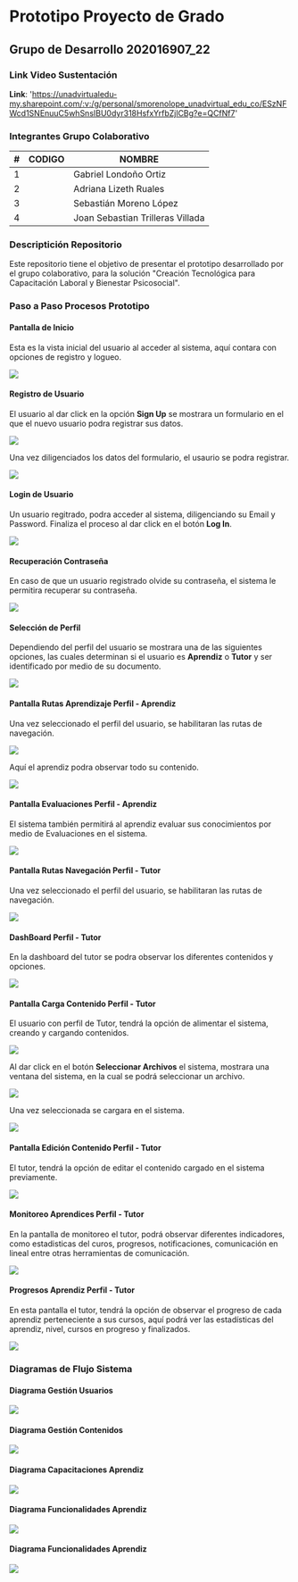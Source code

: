 # Prototipo Proyecto de Grado
## Grupo de Desarrollo 202016907_22


### Link Video Sustentación 

**Link**: 'https://unadvirtualedu-my.sharepoint.com/:v:/g/personal/smorenolope_unadvirtual_edu_co/ESzNFWcd1SNEnuuC5whSnsIBU0dyr318HsfxYrfbZjlCBg?e=QCfNf7'


### Integrantes Grupo Colaborativo
|#| CODIGO | NOMBRE |
| -----|-------|-------- |
|   1| | Gabriel Londoño Ortiz  |
|   2| | Adriana Lizeth Ruales  |
|   3| | Sebastián Moreno López |
|   4| | Joan Sebastian Trilleras Villada   |


### Descriptición Repositorio

Este repositorio tiene el objetivo de presentar el prototipo desarrollado por el grupo colaborativo, para la solución  "Creación Tecnológica para Capacitación Laboral y Bienestar Psicosocial".

### Paso a Paso Procesos Prototipo

#### Pantalla de Inicio

Esta es la vista inicial del usuario al acceder al sistema, aquí contara con opciones de registro y logueo.

![](assets/images/main_view.png)

#### Registro de Usuario

El usuario al dar click en la opción **Sign Up** se mostrara un formulario en el que el nuevo usuario podra registrar sus datos.

![](assets/images/register_view.png)

Una vez diligenciados los datos del formulario, el usaurio se podra registrar.

![](assets/images/alert_register_view.png)

#### Login de Usuario

Un usuario regitrado, podra acceder al sistema, diligenciando su Email y Password. Finaliza el proceso al dar click en el botón **Log In**.

![](assets/images/login_view.png)

#### Recuperación Contraseña

En caso de que un usuario registrado olvide su contraseña, el sistema le permitira recuperar su contraseña.

![](assets/images/recovery_pass_view.png)

#### Selección de Perfil

Dependiendo del perfil del usuario se mostrara una de las siguientes opciones, las cuales determinan si el usuario es **Aprendiz** o **Tutor** y ser identificado por medio de su documento.

![](assets/images/select_profile_view.png)

#### Pantalla Rutas Aprendizaje Perfil - Aprendiz

Una vez seleccionado el perfil del usuario, se habilitaran las rutas de navegación.

![](assets/images/student_navegation_routes_view.png)

Aquí el aprendiz podra observar todo su contenido.

![](assets/images/student_content_view.png)

#### Pantalla Evaluaciones Perfil - Aprendiz

El sistema también permitirá al aprendiz evaluar sus conocimientos por medio de Evaluaciones en el sistema.

![](assets/images/evaluation_view.png)

#### Pantalla Rutas Navegación Perfil - Tutor

Una vez seleccionado el perfil del usuario, se habilitaran las rutas de navegación.

![](assets/images/student_navegation_routes_view.png)

#### DashBoard Perfil - Tutor

En la dashboard del tutor se podra observar los diferentes contenidos y opciones.

![](assets/images/teacher_content_view.png)

#### Pantalla Carga Contenido Perfil - Tutor

El usuario con perfil de Tutor, tendrá la opción de alimentar el sistema, creando y cargando contenidos.

![](assets/images/upload_content_view.png)

Al dar click en el botón **Seleccionar Archivos** el sistema, mostrara una ventana del sistema, en la cual se podrá seleccionar un archivo.

![](assets/images/select_file_view.png)

Una vez seleccionada se cargara en el sistema.

![](assets/images/uploading_file_view.png)

#### Pantalla Edición Contenido Perfil - Tutor

El tutor, tendrá la opción de editar el contenido cargado en el sistema previamente.

![](assets/images/edit_content_view.png)

#### Monitoreo Aprendices Perfil - Tutor

En la pantalla de monitoreo el tutor, podrá observar diferentes indicadores, como estadisticas del curos, progresos, notificaciones, comunicación en lineal entre otras herramientas de comunicación.

![](assets/images/monitor_view.png)

#### Progresos Aprendiz Perfil - Tutor

En esta pantalla el tutor, tendrá la opción de observar el progreso de cada aprendiz perteneciente a sus cursos, aquí podrá ver las estadísticas del aprendiz, nivel, cursos en progreso y finalizados.

![](assets/images/student_progress_view.png)

### Diagramas de Flujo Sistema

#### Diagrama Gestión Usuarios

![](assets/diagrams/admin_user_diagram.png)

#### Diagrama Gestión Contenidos

![](assets/diagrams/admin_content_diagram.png)

#### Diagrama Capacitaciones Aprendiz

![](assets/diagrams/apprenticeships_diagram.png)

#### Diagrama Funcionalidades Aprendiz

![](assets/diagrams/features_learner_diagrams.png)

#### Diagrama Funcionalidades Aprendiz

![](assets/diagrams/tutor_features_diagrams.png)
